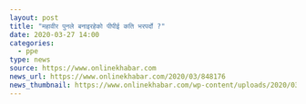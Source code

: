 ```yaml
---
layout: post
title: "महावीर पुनले बनाइरहेको पीपीई कति भरपर्दो ?"
date: 2020-03-27 14:00
categories:
  - ppe
type: news
source: https://www.onlinekhabar.com
news_url: https://www.onlinekhabar.com/2020/03/848176
news_thumbnail: https://www.onlinekhabar.com/wp-content/uploads/2020/03/PPE-Banaudai-Mahabir-Pun-5.jpg
---
```


